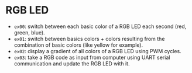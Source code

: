 # RGB LED

- `ex00`: switch between each basic color of a RGB LED each second (red, green, blue).
- `ex01`: switch between basics colors + colors resulting from the combination of basic colors (like yellow for example).
- `ex02`: display a gradient of all colors of a RGB LED using PWM cycles. 
- `ex03`: take a RGB code as input from computer using UART serial communication and update the RGB LED with it.
